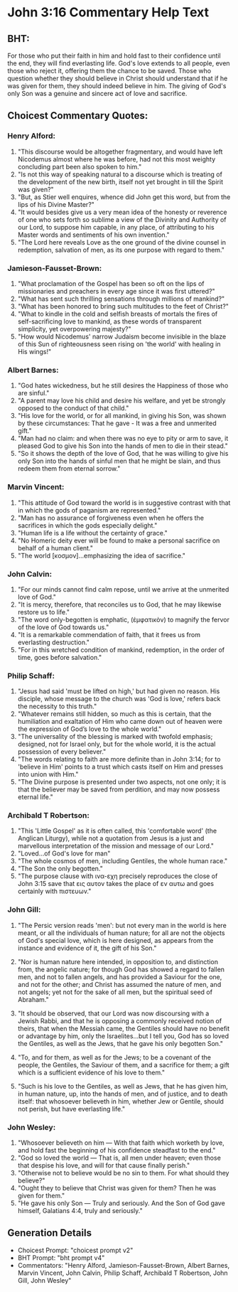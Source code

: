 # John 3:16 Commentary Help Text

## BHT:
For those who put their faith in him and hold fast to their confidence until the end, they will find everlasting life. God's love extends to all people, even those who reject it, offering them the chance to be saved. Those who question whether they should believe in Christ should understand that if he was given for them, they should indeed believe in him. The giving of God's only Son was a genuine and sincere act of love and sacrifice.

## Choicest Commentary Quotes:
### Henry Alford:
1. "This discourse would be altogether fragmentary, and would have left Nicodemus almost where he was before, had not this most weighty concluding part been also spoken to him."
2. "Is not this way of speaking natural to a discourse which is treating of the development of the new birth, itself not yet brought in till the Spirit was given?"
3. "But, as Stier well enquires, whence did John get this word, but from the lips of his Divine Master?"
4. "It would besides give us a very mean idea of the honesty or reverence of one who sets forth so sublime a view of the Divinity and Authority of our Lord, to suppose him capable, in any place, of attributing to his Master words and sentiments of his own invention."
5. "The Lord here reveals Love as the one ground of the divine counsel in redemption, salvation of men, as its one purpose with regard to them."

### Jamieson-Fausset-Brown:
1. "What proclamation of the Gospel has been so oft on the lips of missionaries and preachers in every age since it was first uttered?"
2. "What has sent such thrilling sensations through millions of mankind?"
3. "What has been honored to bring such multitudes to the feet of Christ?"
4. "What to kindle in the cold and selfish breasts of mortals the fires of self-sacrificing love to mankind, as these words of transparent simplicity, yet overpowering majesty?"
5. "How would Nicodemus' narrow Judaism become invisible in the blaze of this Sun of righteousness seen rising on 'the world' with healing in His wings!"

### Albert Barnes:
1. "God hates wickedness, but he still desires the Happiness of those who are sinful."
2. "A parent may love his child and desire his welfare, and yet be strongly opposed to the conduct of that child."
3. "His love for the world, or for all mankind, in giving his Son, was shown by these circumstances: That he gave - It was a free and unmerited gift."
4. "Man had no claim: and when there was no eye to pity or arm to save, it pleased God to give his Son into the hands of men to die in their stead."
5. "So it shows the depth of the love of God, that he was willing to give his only Son into the hands of sinful men that he might be slain, and thus redeem them from eternal sorrow."

### Marvin Vincent:
1. "This attitude of God toward the world is in suggestive contrast with that in which the gods of paganism are represented."
2. "Man has no assurance of forgiveness even when he offers the sacrifices in which the gods especially delight."
3. "Human life is a life without the certainty of grace."
4. "No Homeric deity ever will be found to make a personal sacrifice on behalf of a human client."
5. "The world [κοσμον]...emphasizing the idea of sacrifice."

### John Calvin:
1. "For our minds cannot find calm repose, until we arrive at the unmerited love of God."
2. "It is mercy, therefore, that reconciles us to God, that he may likewise restore us to life."
3. "The word only-begotten is emphatic, (ἐμφατικὸν) to magnify the fervor of the love of God towards us."
4. "It is a remarkable commendation of faith, that it frees us from everlasting destruction."
5. "For in this wretched condition of mankind, redemption, in the order of time, goes before salvation."

### Philip Schaff:
1. "Jesus had said 'must be lifted on high,' but had given no reason. His disciple, whose message to the church was 'God is love,' refers back the necessity to this truth."
2. "Whatever remains still hidden, so much as this is certain, that the humiliation and exaltation of Him who came down out of heaven were the expression of God’s love to the whole world."
3. "The universality of the blessing is marked with twofold emphasis; designed, not for Israel only, but for the whole world, it is the actual possession of every believer."
4. "The words relating to faith are more definite than in John 3:14; for to 'believe in Him' points to a trust which casts itself on Him and presses into union with Him."
5. "The Divine purpose is presented under two aspects, not one only; it is that the believer may be saved from perdition, and may now possess eternal life."

### Archibald T Robertson:
1. "This 'Little Gospel' as it is often called, this 'comfortable word' (the Anglican Liturgy), while not a quotation from Jesus is a just and marvellous interpretation of the mission and message of our Lord."
2. "Loved...of God's love for man"
3. "The whole cosmos of men, including Gentiles, the whole human race."
4. "The Son the only begotten."
5. "The purpose clause with ινα-εχη precisely reproduces the close of John 3:15 save that εις αυτον takes the place of εν αυτω and goes certainly with πιστευων."

### John Gill:
1. "The Persic version reads 'men': but not every man in the world is here meant, or all the individuals of human nature; for all are not the objects of God's special love, which is here designed, as appears from the instance and evidence of it, the gift of his Son."

2. "Nor is human nature here intended, in opposition to, and distinction from, the angelic nature; for though God has showed a regard to fallen men, and not to fallen angels, and has provided a Saviour for the one, and not for the other; and Christ has assumed the nature of men, and not angels; yet not for the sake of all men, but the spiritual seed of Abraham."

3. "It should be observed, that our Lord was now discoursing with a Jewish Rabbi, and that he is opposing a commonly received notion of theirs, that when the Messiah came, the Gentiles should have no benefit or advantage by him, only the Israelites...but I tell you, God has so loved the Gentiles, as well as the Jews, that he gave his only begotten Son."

4. "To, and for them, as well as for the Jews; to be a covenant of the people, the Gentiles, the Saviour of them, and a sacrifice for them; a gift which is a sufficient evidence of his love to them."

5. "Such is his love to the Gentiles, as well as Jews, that he has given him, in human nature, up, into the hands of men, and of justice, and to death itself: that whosoever believeth in him, whether Jew or Gentile, should not perish, but have everlasting life."

### John Wesley:
1. "Whosoever believeth on him — With that faith which worketh by love, and hold fast the beginning of his confidence steadfast to the end."
2. "God so loved the world — That is, all men under heaven; even those that despise his love, and will for that cause finally perish."
3. "Otherwise not to believe would be no sin to them. For what should they believe?"
4. "Ought they to believe that Christ was given for them? Then he was given for them."
5. "He gave his only Son — Truly and seriously. And the Son of God gave himself, Galatians 4:4, truly and seriously."


## Generation Details
- Choicest Prompt: "choicest prompt v2"
- BHT Prompt: "bht prompt v4"
- Commentators: "Henry Alford, Jamieson-Fausset-Brown, Albert Barnes, Marvin Vincent, John Calvin, Philip Schaff, Archibald T Robertson, John Gill, John Wesley"
